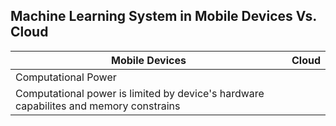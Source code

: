 ## Machine Learning System in Mobile Devices Vs. Cloud

| Mobile Devices | Cloud |
|----------------|-------|
| Computational Power    |
|Computational power is limited by device's hardware capabilites and memory constrains |